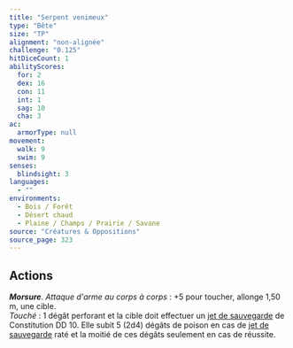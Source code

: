 ```yaml
---
title: "Serpent venimeux"
type: "Bête"
size: "TP"
alignment: "non-alignée"
challenge: "0.125"
hitDiceCount: 1
abilityScores:
  for: 2
  dex: 16
  con: 11
  int: 1
  sag: 10
  cha: 3
ac: 
  armorType: null
movement: 
  walk: 9
  swim: 9
senses: 
  blindsight: 3
languages: 
  - ""
environments:
  - Bois / Forêt
  - Désert chaud
  - Plaine / Champs / Prairie / Savane
source: "Créatures & Oppositions"
source_page: 323
---
```

## Actions
_**Morsure**_. _Attaque d'arme au corps à corps_ : +5 pour toucher, allonge 1,50 m, une cible.  
_Touché_ : 1 dégât perforant et la cible doit effectuer un [jet de sauvegarde](/utiliser-les-caracteristiques#jets-de-sauvegarde) de Constitution DD 10. Elle subit 5 (2d4) dégâts de poison en cas de [jet de sauvegarde](/utiliser-les-caracteristiques#jets-de-sauvegarde) raté et la moitié de ces dégâts seulement en cas de réussite.
